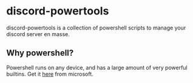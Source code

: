 # discord-powertools

discord-powertools is a collection of powershell scripts to manage your discord server en masse.

## Why powershell?

Powershell runs on any device, and has a large amount of very powerful builtins. Get it [here](https://learn.microsoft.com/en-us/powershell/scripting/install/installing-powershell) from microsoft.
